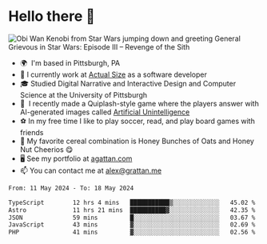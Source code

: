 <!--
**GameDog9988/GameDog9988** is a ✨ _special_ ✨ repository because its `README.md` (this file) appears on your GitHub profile.

Here are some ideas to get you started:

- 🔭 I’m currently working on ...
- 🌱 I’m currently learning ...
- 👯 I’m looking to collaborate on ...
- 🤔 I’m looking for help with ...
- 💬 Ask me about ...
- 📫 How to reach me: ...
- 😄 Pronouns: ...
- ⚡ Fun fact: ...
-->



Hello there 👋
==================================

![Obi Wan Kenobi from Star Wars jumping down and greeting General Grievous in Star Wars: Episode III – Revenge of the Sith](https://github.com/agrattan0820/agrattan0820/assets/51346343/689e56eb-29be-46a5-a079-28ea727b5f7e)


- 🌍  I'm based in Pittsburgh, PA
- 🔭  I currently work at [Actual Size](https://actualsize.com/) as a software developer
- 🎓  Studied Digital Narrative and Interactive Design and Computer Science at the University of Pittsburgh
- 👾  I recently made a Quiplash-style game where the players answer with AI-generated images called [Artificial Unintelligence](https://github.com/agrattan0820/artificial-unintelligence)
- ⚽  In my free time I like to play soccer, read, and play board games with friends
- 🥣  My favorite cereal combination is Honey Bunches of Oats and Honey Nut Cheerios 😋
- 🖥️  See my portfolio at [agattan.com](http://agrattan.com/)
- 📫  You can contact me at [alex@grattan.me](mailto:alex@grattan.me)

<!--START_SECTION:waka-->

```txt
From: 11 May 2024 - To: 18 May 2024

TypeScript        12 hrs 4 mins   ███████████▒░░░░░░░░░░░░░   45.02 %
Astro             11 hrs 21 mins  ██████████▓░░░░░░░░░░░░░░   42.35 %
JSON              59 mins         █░░░░░░░░░░░░░░░░░░░░░░░░   03.67 %
JavaScript        43 mins         ▓░░░░░░░░░░░░░░░░░░░░░░░░   02.69 %
PHP               41 mins         ▓░░░░░░░░░░░░░░░░░░░░░░░░   02.56 %
```

<!--END_SECTION:waka-->
